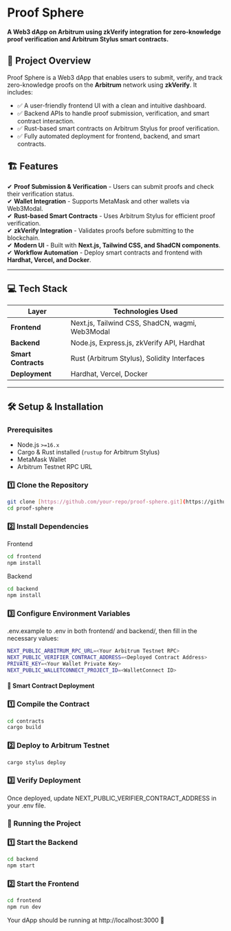 # Proof Sphere  

**A Web3 dApp on Arbitrum using zkVerify integration for zero-knowledge proof verification and Arbitrum Stylus smart contracts.**  

## 🚀 Project Overview  

Proof Sphere is a Web3 dApp that enables users to submit, verify, and track zero-knowledge proofs on the **Arbitrum** network using **zkVerify**. It includes:  

- ✅ A user-friendly frontend UI with a clean and intuitive dashboard.  
- ✅ Backend APIs to handle proof submission, verification, and smart contract interaction.  
- ✅ Rust-based smart contracts on Arbitrum Stylus for proof verification.  
- ✅ Fully automated deployment for frontend, backend, and smart contracts.  

## 🏗 Features  

✔ **Proof Submission & Verification** - Users can submit proofs and check their verification status.  
✔ **Wallet Integration** - Supports MetaMask and other wallets via Web3Modal.  
✔ **Rust-based Smart Contracts** - Uses Arbitrum Stylus for efficient proof verification.  
✔ **zkVerify Integration** - Validates proofs before submitting to the blockchain.  
✔ **Modern UI** - Built with **Next.js, Tailwind CSS, and ShadCN components**.  
✔ **Workflow Automation** - Deploy smart contracts and frontend with **Hardhat, Vercel, and Docker**.  

---

## 💻 Tech Stack  

| Layer       | Technologies Used |
|------------|------------------|
| **Frontend** | Next.js, Tailwind CSS, ShadCN, wagmi, Web3Modal |
| **Backend**  | Node.js, Express.js, zkVerify API, Hardhat |
| **Smart Contracts** | Rust (Arbitrum Stylus), Solidity Interfaces |
| **Deployment** | Hardhat, Vercel, Docker |

---

## 🛠 Setup & Installation  

### Prerequisites  

- Node.js `>=16.x`  
- Cargo & Rust installed (`rustup` for Arbitrum Stylus)  
- MetaMask Wallet  
- Arbitrum Testnet RPC URL  

### 1️⃣ Clone the Repository  

```sh
git clone [https://github.com/your-repo/proof-sphere.git](https://github.com/Dharanesh-BM/ProofSphere)
cd proof-sphere
```
### 2️⃣ Install Dependencies
Frontend
```sh
cd frontend
npm install
```
Backend
```sh
cd backend
npm install
```
### 3️⃣ Configure Environment Variables
.env.example to .env in both frontend/ and backend/, then fill in the necessary values:
```sh
NEXT_PUBLIC_ARBITRUM_RPC_URL=<Your Arbitrum Testnet RPC>
NEXT_PUBLIC_VERIFIER_CONTRACT_ADDRESS=<Deployed Contract Address>
PRIVATE_KEY=<Your Wallet Private Key>
NEXT_PUBLIC_WALLETCONNECT_PROJECT_ID=<WalletConnect ID>
```

#### 🔗 Smart Contract Deployment
### 1️⃣ Compile the Contract
```sh
cd contracts
cargo build
```
### 2️⃣ Deploy to Arbitrum Testnet
```sh
cargo stylus deploy
```
### 3️⃣ Verify Deployment
Once deployed, update NEXT_PUBLIC_VERIFIER_CONTRACT_ADDRESS in your .env file.

### 🚀 Running the Project
### 1️⃣ Start the Backend
```sh
cd backend
npm start
```
### 2️⃣ Start the Frontend
```sh
cd frontend
npm run dev
```
Your dApp should be running at http://localhost:3000 🚀
